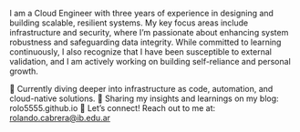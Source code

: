 I am a Cloud Engineer with three years of experience in designing and building scalable, resilient systems. My key focus areas include infrastructure and security, where I’m passionate about enhancing system robustness and safeguarding data integrity. While committed to learning continuously, I also recognize that I have been susceptible to external validation, and I am actively working on building self-reliance and personal growth.

🌱 Currently diving deeper into infrastructure as code, automation, and cloud-native solutions.
📝 Sharing my insights and learnings on my blog: rolo5555.github.io
💬 Let’s connect! Reach out to me at: rolando.cabrera@ib.edu.ar

<!---
rolo5555/rolo5555 is a ✨ special ✨ repository because its `README.md` (this file) appears on your GitHub profile.
You can click the Preview link to take a look at your changes.
--->

